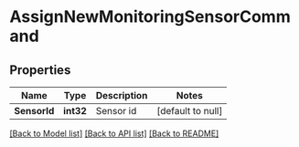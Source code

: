 # AssignNewMonitoringSensorCommand

## Properties
Name | Type | Description | Notes
------------ | ------------- | ------------- | -------------
**SensorId** | **int32** | Sensor id | [default to null]

[[Back to Model list]](../README.md#documentation-for-models) [[Back to API list]](../README.md#documentation-for-api-endpoints) [[Back to README]](../README.md)


